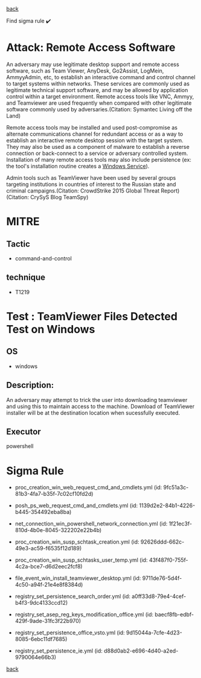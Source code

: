 
[back](../index.md)

Find sigma rule :heavy_check_mark: 

# Attack: Remote Access Software 

An adversary may use legitimate desktop support and remote access software, such as Team Viewer, AnyDesk, Go2Assist, LogMein, AmmyyAdmin, etc, to establish an interactive command and control channel to target systems within networks. These services are commonly used as legitimate technical support software, and may be allowed by application control within a target environment. Remote access tools like VNC, Ammyy, and Teamviewer are used frequently when compared with other legitimate software commonly used by adversaries.(Citation: Symantec Living off the Land)

Remote access tools may be installed and used post-compromise as alternate communications channel for redundant access or as a way to establish an interactive remote desktop session with the target system. They may also be used as a component of malware to establish a reverse connection or back-connect to a service or adversary controlled system. Installation of many remote access tools may also include persistence (ex: the tool's installation routine creates a [Windows Service](https://attack.mitre.org/techniques/T1543/003)).

Admin tools such as TeamViewer have been used by several groups targeting institutions in countries of interest to the Russian state and criminal campaigns.(Citation: CrowdStrike 2015 Global Threat Report)(Citation: CrySyS Blog TeamSpy)

# MITRE
## Tactic
  - command-and-control


## technique
  - T1219


# Test : TeamViewer Files Detected Test on Windows
## OS
  - windows


## Description:
An adversary may attempt to trick the user into downloading teamviewer and using this to maintain access to the machine. Download of TeamViewer installer will be at the destination location when sucessfully executed.


## Executor
powershell

# Sigma Rule
 - proc_creation_win_web_request_cmd_and_cmdlets.yml (id: 9fc51a3c-81b3-4fa7-b35f-7c02cf10fd2d)

 - posh_ps_web_request_cmd_and_cmdlets.yml (id: 1139d2e2-84b1-4226-b445-354492eba8ba)

 - net_connection_win_powershell_network_connection.yml (id: 1f21ec3f-810d-4b0e-8045-322202e22b4b)

 - proc_creation_win_susp_schtask_creation.yml (id: 92626ddd-662c-49e3-ac59-f6535f12d189)

 - proc_creation_win_susp_schtasks_user_temp.yml (id: 43f487f0-755f-4c2a-bce7-d6d2eec2fcf8)

 - file_event_win_install_teamviewer_desktop.yml (id: 9711de76-5d4f-4c50-a94f-21e4e8f8384d)

 - registry_set_persistence_search_order.yml (id: a0ff33d8-79e4-4cef-b4f3-9dc4133ccd12)

 - registry_set_asep_reg_keys_modification_office.yml (id: baecf8fb-edbf-429f-9ade-31fc3f22b970)

 - registry_set_persistence_office_vsto.yml (id: 9d15044a-7cfe-4d23-8085-6ebc11df7685)

 - registry_set_persistence_ie.yml (id: d88d0ab2-e696-4d40-a2ed-9790064e66b3)



[back](../index.md)
